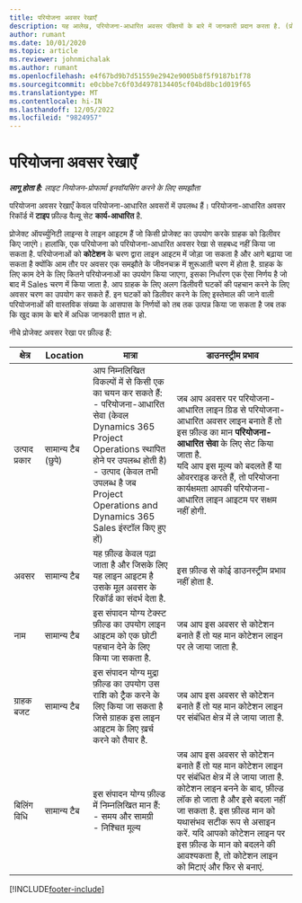 ```yaml
---
title: परियोजना अवसर रेखाएँ
description: यह आलेख, परियोजना-आधारित अवसर पंक्तियों के बारे में जानकारी प्रदान करता है. (प्रो)
author: rumant
ms.date: 10/01/2020
ms.topic: article
ms.reviewer: johnmichalak
ms.author: rumant
ms.openlocfilehash: e4f67bd9b7d51559e2942e9005b8f5f9187b1f78
ms.sourcegitcommit: e0cbbe7c6f03d4978134405cf04bd8bc1d019f65
ms.translationtype: MT
ms.contentlocale: hi-IN
ms.lasthandoff: 12/05/2022
ms.locfileid: "9824957"
---
```

# <a name="project-opportunity-lines"></a>परियोजना अवसर रेखाएँ 

_**लागू होता है:** लाइट नियोजन-प्रोफार्मा इनवॉयसिंग करने के लिए समझौता_

परियोजना अवसर रेखाएँ केवल परियोजना-आधारित अवसरों में उपलब्ध हैं। परियोजना-आधारित अवसर रिकॉर्ड में **टाइप** फ़ील्ड वैल्यू सेट **कार्य-आधारित** है.

प्रोजेक्ट ऑपर्च्युनिटी लाइन्स वे लाइन आइटम हैं जो किसी प्रोजेक्ट का उपयोग करके ग्राहक को डिलीवर किए जाएंगे। हालांकि, एक परियोजना को परियोजना-आधारित अवसर रेखा से सहबध्द नहीं किया जा सकता है. परियोजनाओं को **कोटेशन** के चरण द्वारा लाइन आइटम में जोड़ा जा सकता है और आगे बढ़ाया जा सकता है क्योंकि आम तौर पर अवसर एक समझौते के जीवनचक्र में शुरूआती चरण में होता है. ग्राहक के लिए काम देने के लिए कितने परियोजनाओं का उपयोग किया जाएगा, इसका निर्धारण एक ऐसा निर्णय है जो बाद में Sales चरण में किया जाता है. आप ग्राहक के लिए अलग डिलीवरी घटकों की पहचान करने के लिए अवसर चरण का उपयोग कर सकते हैं. इन घटकों को डिलीवर करने के लिए इस्तेमाल की जाने वाली परियोजनाओं की वास्तविक संख्या के आसपास के निर्णयों को तब तक उत्पन्न किया जा सकता है जब तक कि खुद काम के बारे में अधिक जानकारी ज्ञात न हो.

नीचे प्रोजेक्ट अवसर रेखा पर फ़ील्ड हैं:

| **क्षेत्र** | **Location** | **मात्रा** | **डाउनस्ट्रीम प्रभाव** |
| --- | --- | --- | --- |
| उत्पाद प्रकार | सामान्य टैब (छुपे) | आप निम्नलिखित विकल्पों में से किसी एक का चयन कर सकते हैं:</br>- परियोजना-आधारित सेवा (केवल Dynamics 365 Project Operations स्थापित होने पर उपलब्ध होती है)</br>- उत्पाद (केवल तभी उपलब्ध है जब Project Operations and Dynamics 365 Sales इंस्टॉल किए हुए हों) | जब आप अवसर पर परियोजना-आधारित लाइन ग्रिड से परियोजना-आधारित अवसर लाइन बनाते हैं तो इस फ़ील्ड का मान **परियोजना-आधारित सेवा** के लिए सेट किया जाता है. <br> यदि आप इस मूल्य को बदलते हैं या ओवरराइड करते हैं, तो परियोजना कार्यक्षमता आपकी परियोजना-आधारित लाइन आइटम पर सक्षम नहीं होगी. |
| अवसर | सामान्य टैब | यह फ़ील्ड केवल पढ़ा जाता है और जिसके लिए यह लाइन आइटम है उसके मूल अवसर के रिकॉर्ड का संदर्भ देता है. | इस फ़ील्ड से कोई डाउनस्ट्रीम प्रभाव नहीं होता है. |
| नाम | सामान्य टैब | इस संपादन योग्य टेक्स्ट फ़ील्ड का उपयोग लाइन आइटम को एक छोटी पहचान देने के लिए किया जा सकता है. | जब आप इस अवसर से कोटेशन बनाते हैं तो यह मान कोटेशन लाइन पर ले जाया जाता है. |
| ग्राहक बजट | सामान्य टैब | इस संपादन योग्य मुद्रा फ़ील्ड का उपयोग उस राशि को ट्रैक करने के लिए किया जा सकता है जिसे ग्राहक इस लाइन आइटम के लिए ख़र्च करने को तैयार है. | जब आप इस अवसर से कोटेशन बनाते हैं तो यह मान कोटेशन लाइन पर संबंधित क्षेत्र में ले जाया जाता है. |
| बिलिंग विधि | सामान्य टैब | इस संपादन योग्य फ़ील्ड में निम्नलिखित मान हैं:</br>- समय और सामग्री</br>- निश्चित मूल्य | जब आप इस अवसर से कोटेशन बनाते हैं तो यह मान कोटेशन लाइन पर संबंधित क्षेत्र में ले जाया जाता है. कोटेशन लाइन बनने के बाद, फ़ील्ड लॉक हो जाता है और इसे बदला नहीं जा सकता है. इस फ़ील्ड मान को यथासंभव सटीक रूप से असाइन करें. यदि आपको कोटेशन लाइन पर इस फ़ील्ड के मान को बदलने की आवश्यकता है, तो कोटेशन लाइन को मिटाएं और फिर से बनाएं. |


[!INCLUDE[footer-include](../../includes/footer-banner.md)]
